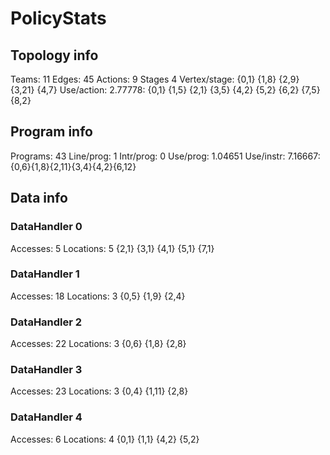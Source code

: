 # PolicyStats
## Topology info
Teams:		11
Edges:		45
Actions:	9
Stages		4
Vertex/stage:	{0,1} {1,8} {2,9} {3,21} {4,7} 
Use/action:	2.77778: {0,1} {1,5} {2,1} {3,5} {4,2} {5,2} {6,2} {7,5} {8,2} 

## Program info
Programs:	43
Line/prog:	1
Intr/prog:	0
Use/prog:	1.04651
Use/instr:	7.16667: {0,6}{1,8}{2,11}{3,4}{4,2}{6,12}

## Data info

### DataHandler 0
Accesses:	5
Locations:	5
{2,1} {3,1} {4,1} {5,1} {7,1} 

### DataHandler 1
Accesses:	18
Locations:	3
{0,5} {1,9} {2,4} 

### DataHandler 2
Accesses:	22
Locations:	3
{0,6} {1,8} {2,8} 

### DataHandler 3
Accesses:	23
Locations:	3
{0,4} {1,11} {2,8} 

### DataHandler 4
Accesses:	6
Locations:	4
{0,1} {1,1} {4,2} {5,2} 